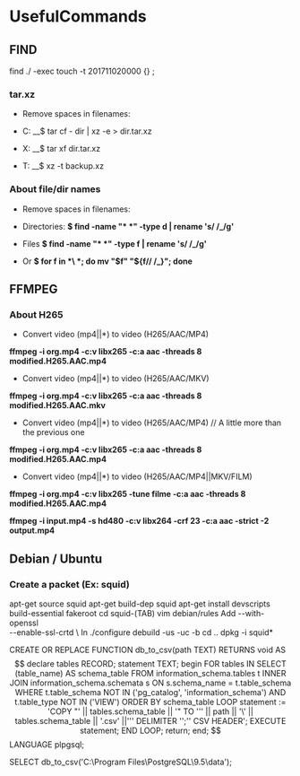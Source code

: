 # UsefulCommands

## FIND

find ./ -exec touch -t 201711020000 {} \;

### tar.xz

- Remove spaces in filenames:

- C:
__$ tar cf - dir | xz -e > dir.tar.xz

- X:
__$ tar xf  dir.tar.xz

- T:
__$ xz -t backup.xz

### About file/dir names

- Remove spaces in filenames:

- Directories:
__$ find -name "* *" -type d | rename 's/ /_/g'__

- Files
__$ find -name "* *" -type f | rename 's/ /_/g'__

- Or
__$ for f in *\ *; do mv "$f" "${f// /_}"; done__

## FFMPEG

### About H265

- Convert video (mp4||*) to video (H265/AAC/MP4)

__ffmpeg -i org.mp4 -c:v libx265 -c:a aac -threads 8 modified.H265.AAC.mp4__

- Convert video (mp4||*) to video (H265/AAC/MKV)

__ffmpeg -i org.mp4 -c:v libx265 -c:a aac -threads 8 modified.H265.AAC.mkv__

- Convert video (mp4||*) to video (H265/AAC/MP4) // A little more than the previous one

__ffmpeg -i org.mp4 -c:v libx265 -c:a aac -threads 8 modified.H265.AAC.mp4__

- Convert video (mp4||*) to video (H265/AAC/MP4||MKV/FILM) 

__ffmpeg -i org.mp4 -c:v libx265 -tune filme -c:a aac -threads 8 modified.H265.AAC.mp4__

__ffmpeg -i input.mp4 -s hd480 -c:v libx264 -crf 23 -c:a aac -strict -2 output.mp4__



## Debian / Ubuntu

### Create a packet (Ex: squid)

apt-get source squid
apt-get build-dep squid
apt-get install devscripts build-essential fakeroot
cd squid-(TAB)
vim debian/rules
Add --with-openssl \
    --enable-ssl-crtd \ 
In
./configure
debuild -us -uc -b
cd ..
dpkg -i squid*





CREATE OR REPLACE FUNCTION db_to_csv(path TEXT) RETURNS void AS $$
declare
   tables RECORD;
   statement TEXT;
begin
FOR tables IN 
   SELECT (table_name) AS schema_table
   FROM information_schema.tables t INNER JOIN information_schema.schemata s 
   ON s.schema_name = t.table_schema 
   WHERE t.table_schema NOT IN ('pg_catalog', 'information_schema')
   AND t.table_type NOT IN ('VIEW')
   ORDER BY schema_table
LOOP
   statement := 'COPY "' || tables.schema_table || '" TO ''' || path || '\' || tables.schema_table || '.csv' ||''' DELIMITER '';'' CSV HEADER';
   EXECUTE statement;
END LOOP;
return;  
end;
$$ LANGUAGE plpgsql;

SELECT db_to_csv('C:\Program Files\PostgreSQL\9.5\data');


